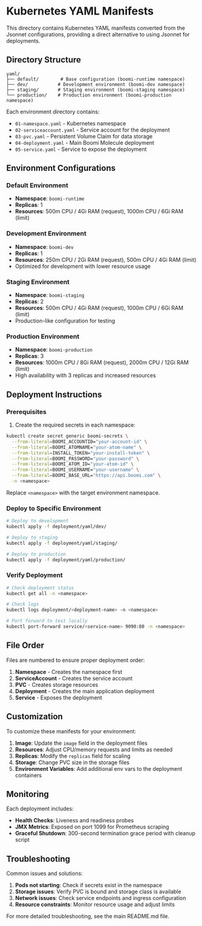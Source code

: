 # Kubernetes YAML Manifests

This directory contains Kubernetes YAML manifests converted from the Jsonnet configurations, providing a direct alternative to using Jsonnet for deployments.

## Directory Structure

```
yaml/
├── default/        # Base configuration (boomi-runtime namespace)
├── dev/           # Development environment (boomi-dev namespace)
├── staging/       # Staging environment (boomi-staging namespace)
└── production/    # Production environment (boomi-production namespace)
```

Each environment directory contains:
- `01-namespace.yaml` - Kubernetes namespace
- `02-serviceaccount.yaml` - Service account for the deployment
- `03-pvc.yaml` - Persistent Volume Claim for data storage
- `04-deployment.yaml` - Main Boomi Molecule deployment
- `05-service.yaml` - Service to expose the deployment

## Environment Configurations

### Default Environment
- **Namespace**: `boomi-runtime`
- **Replicas**: 1
- **Resources**: 500m CPU / 4Gi RAM (request), 1000m CPU / 6Gi RAM (limit)

### Development Environment
- **Namespace**: `boomi-dev`
- **Replicas**: 1
- **Resources**: 250m CPU / 2Gi RAM (request), 500m CPU / 4Gi RAM (limit)
- Optimized for development with lower resource usage

### Staging Environment
- **Namespace**: `boomi-staging`
- **Replicas**: 2
- **Resources**: 500m CPU / 4Gi RAM (request), 1000m CPU / 6Gi RAM (limit)
- Production-like configuration for testing

### Production Environment
- **Namespace**: `boomi-production`
- **Replicas**: 3
- **Resources**: 1000m CPU / 8Gi RAM (request), 2000m CPU / 12Gi RAM (limit)
- High availability with 3 replicas and increased resources

## Deployment Instructions

### Prerequisites

1. Create the required secrets in each namespace:
```bash
kubectl create secret generic boomi-secrets \
  --from-literal=BOOMI_ACCOUNTID="your-account-id" \
  --from-literal=BOOMI_ATOMNAME="your-atom-name" \
  --from-literal=INSTALL_TOKEN="your-install-token" \
  --from-literal=BOOMI_PASSWORD="your-password" \
  --from-literal=BOOMI_ATOM_ID="your-atom-id" \
  --from-literal=BOOMI_USERNAME="your-username" \
  --from-literal=BOOMI_BASE_URL="https://api.boomi.com" \
  -n <namespace>
```

Replace `<namespace>` with the target environment namespace.

### Deploy to Specific Environment

```bash
# Deploy to development
kubectl apply -f deployment/yaml/dev/

# Deploy to staging
kubectl apply -f deployment/yaml/staging/

# Deploy to production
kubectl apply -f deployment/yaml/production/
```

### Verify Deployment

```bash
# Check deployment status
kubectl get all -n <namespace>

# Check logs
kubectl logs deployment/<deployment-name> -n <namespace>

# Port forward to test locally
kubectl port-forward service/<service-name> 9090:80 -n <namespace>
```

## File Order

Files are numbered to ensure proper deployment order:
1. **Namespace** - Creates the namespace first
2. **ServiceAccount** - Creates the service account
3. **PVC** - Creates storage resources
4. **Deployment** - Creates the main application deployment
5. **Service** - Exposes the deployment

## Customization

To customize these manifests for your environment:

1. **Image**: Update the `image` field in the deployment files
2. **Resources**: Adjust CPU/memory requests and limits as needed
3. **Replicas**: Modify the `replicas` field for scaling
4. **Storage**: Change PVC size in the storage files
5. **Environment Variables**: Add additional env vars to the deployment containers

## Monitoring

Each deployment includes:
- **Health Checks**: Liveness and readiness probes
- **JMX Metrics**: Exposed on port 1099 for Prometheus scraping
- **Graceful Shutdown**: 300-second termination grace period with cleanup script

## Troubleshooting

Common issues and solutions:

1. **Pods not starting**: Check if secrets exist in the namespace
2. **Storage issues**: Verify PVC is bound and storage class is available
3. **Network issues**: Check service endpoints and ingress configuration
4. **Resource constraints**: Monitor resource usage and adjust limits

For more detailed troubleshooting, see the main README.md file.
